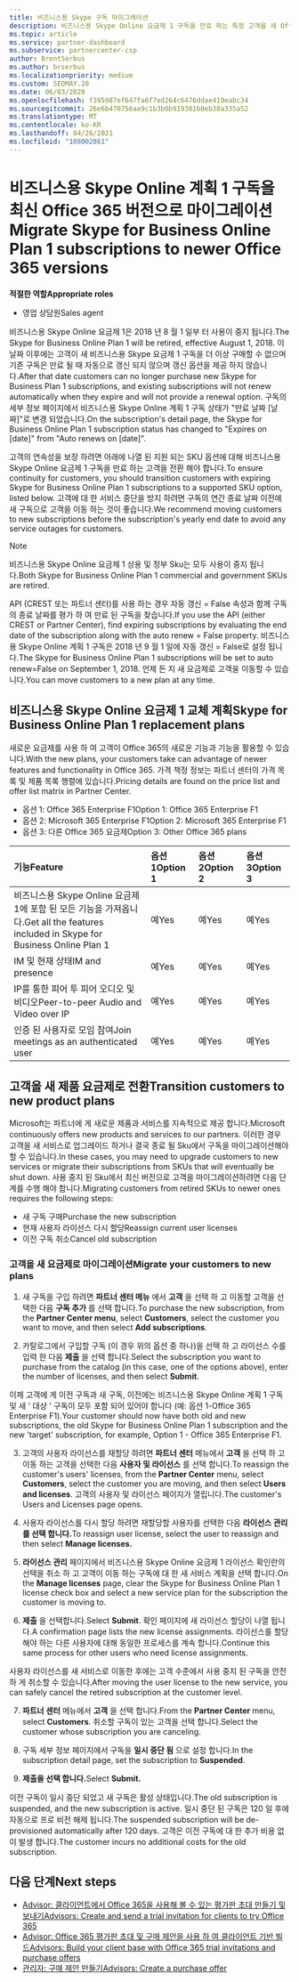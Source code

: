```yaml
---
title: 비즈니스용 Skype 구독 마이그레이션
description: 비즈니스용 Skype Online 요금제 1 구독을 만료 하는 특정 고객을 새 Office 365 버전으로 마이그레이션하는 방법 및 시기에 대해 알아봅니다.
ms.topic: article
ms.service: partner-dashboard
ms.subservice: partnercenter-csp
author: BrentSerbus
ms.author: brserbus
ms.localizationpriority: medium
ms.custom: SEOMAY.20
ms.date: 06/03/2020
ms.openlocfilehash: f395987ef647fa6f7ed264c6476ddae419eabc34
ms.sourcegitcommit: 26e6b470756aa9c1b3b0b919301b0eb38a335a52
ms.translationtype: MT
ms.contentlocale: ko-KR
ms.lasthandoff: 04/26/2021
ms.locfileid: "108002861"
---
```

# <a name="migrate-skype-for-business-online-plan-1-subscriptions-to-newer-office-365-versions"></a><span data-ttu-id="f8cc2-103">비즈니스용 Skype Online 계획 1 구독을 최신 Office 365 버전으로 마이그레이션</span><span class="sxs-lookup"><span data-stu-id="f8cc2-103">Migrate Skype for Business Online Plan 1 subscriptions to newer Office 365 versions</span></span>

<span data-ttu-id="f8cc2-104">**적절한 역할**</span><span class="sxs-lookup"><span data-stu-id="f8cc2-104">**Appropriate roles**</span></span>

- <span data-ttu-id="f8cc2-105">영업 상담원</span><span class="sxs-lookup"><span data-stu-id="f8cc2-105">Sales agent</span></span>

<span data-ttu-id="f8cc2-106">비즈니스용 Skype Online 요금제 1은 2018 년 8 월 1 일부 터 사용이 중지 됩니다.</span><span class="sxs-lookup"><span data-stu-id="f8cc2-106">The Skype for Business Online Plan 1 will be retired, effective August 1, 2018.</span></span> <span data-ttu-id="f8cc2-107">이 날짜 이후에는 고객이 새 비즈니스용 Skype 요금제 1 구독을 더 이상 구매할 수 없으며 기존 구독은 만료 될 때 자동으로 갱신 되지 않으며 갱신 옵션을 제공 하지 않습니다.</span><span class="sxs-lookup"><span data-stu-id="f8cc2-107">After that date customers can no longer purchase new Skype for Business Plan 1 subscriptions, and existing subscriptions will not renew automatically when they expire and will not provide a renewal option.</span></span> <span data-ttu-id="f8cc2-108">구독의 세부 정보 페이지에서 비즈니스용 Skype Online 계획 1 구독 상태가 "만료 날짜 [날짜]"로 변경 되었습니다.</span><span class="sxs-lookup"><span data-stu-id="f8cc2-108">On the subscription's detail page, the Skype for Business Online Plan 1 subscription status has changed to "Expires on [date]" from "Auto renews on [date]".</span></span>  

<span data-ttu-id="f8cc2-109">고객의 연속성을 보장 하려면 아래에 나열 된 지원 되는 SKU 옵션에 대해 비즈니스용 Skype Online 요금제 1 구독을 만료 하는 고객을 전환 해야 합니다.</span><span class="sxs-lookup"><span data-stu-id="f8cc2-109">To ensure continuity for customers, you should transition customers with expiring Skype for Business Online Plan 1 subscriptions to a supported SKU option, listed below.</span></span> <span data-ttu-id="f8cc2-110">고객에 대 한 서비스 중단을 방지 하려면 구독의 연간 종료 날짜 이전에 새 구독으로 고객을 이동 하는 것이 좋습니다.</span><span class="sxs-lookup"><span data-stu-id="f8cc2-110">We recommend moving customers to new subscriptions before the subscription's yearly end date to avoid any service outages for customers.</span></span> 

>[!NOTE]
><span data-ttu-id="f8cc2-111">비즈니스용 Skype Online 요금제 1 상용 및 정부 Sku는 모두 사용이 중지 됩니다.</span><span class="sxs-lookup"><span data-stu-id="f8cc2-111">Both Skype for Business Online Plan 1 commercial and government SKUs are retired.</span></span>

<span data-ttu-id="f8cc2-112">API (CREST 또는 파트너 센터)를 사용 하는 경우 자동 갱신 = False 속성과 함께 구독의 종료 날짜를 평가 하 여 만료 된 구독을 찾습니다.</span><span class="sxs-lookup"><span data-stu-id="f8cc2-112">If you use the API (either CREST or Partner Center), find expiring subscriptions by evaluating the end date of the subscription along with the auto renew = False property.</span></span> <span data-ttu-id="f8cc2-113">비즈니스용 Skype Online 계획 1 구독은 2018 년 9 월 1 일에 자동 갱신 = False로 설정 됩니다.</span><span class="sxs-lookup"><span data-stu-id="f8cc2-113">The Skype for Business Online Plan 1 subscriptions will be set to auto renew=False on September 1, 2018.</span></span> <span data-ttu-id="f8cc2-114">언제 든 지 새 요금제로 고객을 이동할 수 있습니다.</span><span class="sxs-lookup"><span data-stu-id="f8cc2-114">You can move customers to a new plan at any time.</span></span> 

## <a name="skype-for-business-online-plan-1-replacement-plans"></a><span data-ttu-id="f8cc2-115">비즈니스용 Skype Online 요금제 1 교체 계획</span><span class="sxs-lookup"><span data-stu-id="f8cc2-115">Skype for Business Online Plan 1 replacement plans</span></span>

<span data-ttu-id="f8cc2-116">새로운 요금제를 사용 하 여 고객이 Office 365의 새로운 기능과 기능을 활용할 수 있습니다.</span><span class="sxs-lookup"><span data-stu-id="f8cc2-116">With the new plans, your customers take can advantage of newer features and functionality in Office 365.</span></span> <span data-ttu-id="f8cc2-117">가격 책정 정보는 파트너 센터의 가격 목록 및 제품 목록 행렬에 있습니다.</span><span class="sxs-lookup"><span data-stu-id="f8cc2-117">Pricing details are found on the price list and offer list matrix in Partner Center.</span></span> 

- <span data-ttu-id="f8cc2-118">옵션 1: Office 365 Enterprise F1</span><span class="sxs-lookup"><span data-stu-id="f8cc2-118">Option 1: Office 365 Enterprise F1</span></span>
- <span data-ttu-id="f8cc2-119">옵션 2: Microsoft 365 Enterprise F1</span><span class="sxs-lookup"><span data-stu-id="f8cc2-119">Option 2: Microsoft 365 Enterprise F1</span></span>
- <span data-ttu-id="f8cc2-120">옵션 3: 다른 Office 365 요금제</span><span class="sxs-lookup"><span data-stu-id="f8cc2-120">Option 3: Other Office 365 plans</span></span>

|<span data-ttu-id="f8cc2-121">**기능**</span><span class="sxs-lookup"><span data-stu-id="f8cc2-121">**Feature**</span></span>    |<span data-ttu-id="f8cc2-122">**옵션 1**</span><span class="sxs-lookup"><span data-stu-id="f8cc2-122">**Option 1**</span></span>   |<span data-ttu-id="f8cc2-123">**옵션 2**</span><span class="sxs-lookup"><span data-stu-id="f8cc2-123">**Option 2**</span></span>   |<span data-ttu-id="f8cc2-124">**옵션 3**</span><span class="sxs-lookup"><span data-stu-id="f8cc2-124">**Option 3**</span></span>   |
|:-----------------|:-----------------|:-------------|:------------|
|<span data-ttu-id="f8cc2-125">비즈니스용 Skype Online 요금제 1에 포함 된 모든 기능을 가져옵니다.</span><span class="sxs-lookup"><span data-stu-id="f8cc2-125">Get all the features included in Skype for Business Online Plan 1</span></span>|<span data-ttu-id="f8cc2-126">예</span><span class="sxs-lookup"><span data-stu-id="f8cc2-126">Yes</span></span>   |<span data-ttu-id="f8cc2-127">예</span><span class="sxs-lookup"><span data-stu-id="f8cc2-127">Yes</span></span>   |<span data-ttu-id="f8cc2-128">예</span><span class="sxs-lookup"><span data-stu-id="f8cc2-128">Yes</span></span>   |
|<span data-ttu-id="f8cc2-129">IM 및 현재 상태</span><span class="sxs-lookup"><span data-stu-id="f8cc2-129">IM and presence</span></span> |<span data-ttu-id="f8cc2-130">예</span><span class="sxs-lookup"><span data-stu-id="f8cc2-130">Yes</span></span>   |<span data-ttu-id="f8cc2-131">예</span><span class="sxs-lookup"><span data-stu-id="f8cc2-131">Yes</span></span>   |<span data-ttu-id="f8cc2-132">예</span><span class="sxs-lookup"><span data-stu-id="f8cc2-132">Yes</span></span>   |
|<span data-ttu-id="f8cc2-133">IP를 통한 피어 투 피어 오디오 및 비디오</span><span class="sxs-lookup"><span data-stu-id="f8cc2-133">Peer-to-peer Audio and Video over IP</span></span>|<span data-ttu-id="f8cc2-134">예</span><span class="sxs-lookup"><span data-stu-id="f8cc2-134">Yes</span></span>   |<span data-ttu-id="f8cc2-135">예</span><span class="sxs-lookup"><span data-stu-id="f8cc2-135">Yes</span></span>   |<span data-ttu-id="f8cc2-136">예</span><span class="sxs-lookup"><span data-stu-id="f8cc2-136">Yes</span></span>   
|<span data-ttu-id="f8cc2-137">인증 된 사용자로 모임 참여</span><span class="sxs-lookup"><span data-stu-id="f8cc2-137">Join meetings as an authenticated user</span></span>| <span data-ttu-id="f8cc2-138">예</span><span class="sxs-lookup"><span data-stu-id="f8cc2-138">Yes</span></span>   |<span data-ttu-id="f8cc2-139">예</span><span class="sxs-lookup"><span data-stu-id="f8cc2-139">Yes</span></span>   |<span data-ttu-id="f8cc2-140">예</span><span class="sxs-lookup"><span data-stu-id="f8cc2-140">Yes</span></span>   |

## <a name="transition-customers-to-new-product-plans"></a><span data-ttu-id="f8cc2-141">고객을 새 제품 요금제로 전환</span><span class="sxs-lookup"><span data-stu-id="f8cc2-141">Transition customers to new product plans</span></span>

<span data-ttu-id="f8cc2-142">Microsoft는 파트너에 게 새로운 제품과 서비스를 지속적으로 제공 합니다.</span><span class="sxs-lookup"><span data-stu-id="f8cc2-142">Microsoft continuously offers new products and services to our partners.</span></span> <span data-ttu-id="f8cc2-143">이러한 경우 고객을 새 서비스로 업그레이드 하거나 결국 종료 될 Sku에서 구독을 마이그레이션해야 할 수 있습니다.</span><span class="sxs-lookup"><span data-stu-id="f8cc2-143">In these cases, you may need to upgrade customers to new services or migrate their subscriptions from SKUs that will eventually be shut down.</span></span> <span data-ttu-id="f8cc2-144">사용 중지 된 Sku에서 최신 버전으로 고객을 마이그레이션하려면 다음 단계를 수행 해야 합니다.</span><span class="sxs-lookup"><span data-stu-id="f8cc2-144">Migrating customers from retired SKUs to newer ones requires the following steps:</span></span>

- <span data-ttu-id="f8cc2-145">새 구독 구매</span><span class="sxs-lookup"><span data-stu-id="f8cc2-145">Purchase the new subscription</span></span>
- <span data-ttu-id="f8cc2-146">현재 사용자 라이선스 다시 할당</span><span class="sxs-lookup"><span data-stu-id="f8cc2-146">Reassign current user licenses</span></span>
- <span data-ttu-id="f8cc2-147">이전 구독 취소</span><span class="sxs-lookup"><span data-stu-id="f8cc2-147">Cancel old subscription</span></span>

### <a name="migrate-your-customers-to-new-plans"></a><span data-ttu-id="f8cc2-148">고객을 새 요금제로 마이그레이션</span><span class="sxs-lookup"><span data-stu-id="f8cc2-148">Migrate your customers to new plans</span></span>

1. <span data-ttu-id="f8cc2-149">새 구독을 구입 하려면 **파트너 센터 메뉴** 에서 **고객** 을 선택 하 고 이동할 고객을 선택한 다음 **구독 추가** 를 선택 합니다.</span><span class="sxs-lookup"><span data-stu-id="f8cc2-149">To purchase the new subscription, from the **Partner Center menu**, select **Customers**, select the customer you want to move, and then select **Add subscriptions**.</span></span>

2. <span data-ttu-id="f8cc2-150">카탈로그에서 구입할 구독 (이 경우 위의 옵션 중 하나)을 선택 하 고 라이선스 수를 입력 한 다음 **제출** 을 선택 합니다.</span><span class="sxs-lookup"><span data-stu-id="f8cc2-150">Select the subscription you want to purchase from the catalog (in this case, one of the options above), enter the number of licenses, and then select **Submit**.</span></span> 

<span data-ttu-id="f8cc2-151">이제 고객에 게 이전 구독과 새 구독, 이전에는 비즈니스용 Skype Online 계획 1 구독 및 새 ' 대상 ' 구독이 모두 포함 되어 있어야 합니다 (예: 옵션 1-Office 365 Enterprise F1).</span><span class="sxs-lookup"><span data-stu-id="f8cc2-151">Your customer should now have both old and new subscriptions, the old Skype for Business Online Plan 1  subscription and the new 'target' subscription, for example, Option 1 - Office 365 Enterprise F1.</span></span>

3. <span data-ttu-id="f8cc2-152">고객의 사용자 라이선스를 재할당 하려면 **파트너 센터** 메뉴에서 **고객** 을 선택 하 고 이동 하는 고객을 선택한 다음 **사용자 및 라이선스** 를 선택 합니다.</span><span class="sxs-lookup"><span data-stu-id="f8cc2-152">To reassign the customer's users' licenses, from the **Partner Center** menu, select **Customers**, select the customer you are moving, and then select **Users and licenses**.</span></span> <span data-ttu-id="f8cc2-153">고객의 사용자 및 라이선스 페이지가 열립니다.</span><span class="sxs-lookup"><span data-stu-id="f8cc2-153">The customer's Users and Licenses page opens.</span></span>

4. <span data-ttu-id="f8cc2-154">사용자 라이선스를 다시 할당 하려면 재할당할 사용자를 선택한 다음 **라이선스 관리를 선택 합니다.**</span><span class="sxs-lookup"><span data-stu-id="f8cc2-154">To reassign user license, select the user to reassign and then select **Manage licenses.**</span></span>

5. <span data-ttu-id="f8cc2-155">**라이선스 관리** 페이지에서 비즈니스용 Skype Online 요금제 1 라이선스 확인란의 선택을 취소 하 고 고객이 이동 하는 구독에 대 한 새 서비스 계획을 선택 합니다.</span><span class="sxs-lookup"><span data-stu-id="f8cc2-155">On the **Manage licenses** page, clear the Skype for Business Online Plan 1 license check box and select a new service plan for the subscription the customer is moving to.</span></span>

6. <span data-ttu-id="f8cc2-156">**제출** 을 선택합니다.</span><span class="sxs-lookup"><span data-stu-id="f8cc2-156">Select **Submit**.</span></span> <span data-ttu-id="f8cc2-157">확인 페이지에 새 라이선스 할당이 나열 됩니다.</span><span class="sxs-lookup"><span data-stu-id="f8cc2-157">A confirmation page lists the new license assignments.</span></span> <span data-ttu-id="f8cc2-158">라이선스를 할당 해야 하는 다른 사용자에 대해 동일한 프로세스를 계속 합니다.</span><span class="sxs-lookup"><span data-stu-id="f8cc2-158">Continue this same process for other users who need license assignments.</span></span>

<span data-ttu-id="f8cc2-159">사용자 라이선스를 새 서비스로 이동한 후에는 고객 수준에서 사용 중지 된 구독을 안전 하 게 취소할 수 있습니다.</span><span class="sxs-lookup"><span data-stu-id="f8cc2-159">After moving the user license to the new service, you can safely cancel the retired subscription at the customer level.</span></span>

7. <span data-ttu-id="f8cc2-160">**파트너 센터** 메뉴에서 **고객** 을 선택 합니다.</span><span class="sxs-lookup"><span data-stu-id="f8cc2-160">From the **Partner Center** menu, select **Customers**.</span></span> <span data-ttu-id="f8cc2-161">취소할 구독이 있는 고객을 선택 합니다.</span><span class="sxs-lookup"><span data-stu-id="f8cc2-161">Select the customer whose subscription you are canceling.</span></span>

8. <span data-ttu-id="f8cc2-162">구독 세부 정보 페이지에서 구독을 **일시 중단 됨** 으로 설정 합니다.</span><span class="sxs-lookup"><span data-stu-id="f8cc2-162">In the subscription detail page, set the subscription to **Suspended**.</span></span>

9. <span data-ttu-id="f8cc2-163">**제출을 선택 합니다.**</span><span class="sxs-lookup"><span data-stu-id="f8cc2-163">Select **Submit.**</span></span>

<span data-ttu-id="f8cc2-164">이전 구독이 일시 중단 되었고 새 구독은 활성 상태입니다.</span><span class="sxs-lookup"><span data-stu-id="f8cc2-164">The old subscription is suspended, and the new subscription is active.</span></span> <span data-ttu-id="f8cc2-165">일시 중단 된 구독은 120 일 후에 자동으로 프로 비전 해제 됩니다.</span><span class="sxs-lookup"><span data-stu-id="f8cc2-165">The suspended subscription will be de-provisioned automatically after 120 days.</span></span> <span data-ttu-id="f8cc2-166">고객은 이전 구독에 대 한 추가 비용 없이 발생 합니다.</span><span class="sxs-lookup"><span data-stu-id="f8cc2-166">The customer incurs no additional costs for the old subscription.</span></span>

## <a name="next-steps"></a><span data-ttu-id="f8cc2-167">다음 단계</span><span class="sxs-lookup"><span data-stu-id="f8cc2-167">Next steps</span></span>

- [<span data-ttu-id="f8cc2-168">Advisor: 클라이언트에서 Office 365을 사용해 볼 수 있는 평가판 초대 만들기 및 보내기</span><span class="sxs-lookup"><span data-stu-id="f8cc2-168">Advisors: Create and send a trial invitation for clients to try Office 365</span></span>](advisors-create-a-trial-invitation.md)
- [<span data-ttu-id="f8cc2-169">Advisor: Office 365 평가판 초대 및 구매 제안을 사용 하 여 클라이언트 기반 빌드</span><span class="sxs-lookup"><span data-stu-id="f8cc2-169">Advisors: Build your client base with Office 365 trial invitations and purchase offers</span></span>](advisors-build-your-business.md)
- [<span data-ttu-id="f8cc2-170">관리자: 구매 제안 만들기</span><span class="sxs-lookup"><span data-stu-id="f8cc2-170">Advisors: Create a purchase offer</span></span>](advisor-create-a-purchase-offer.md)
